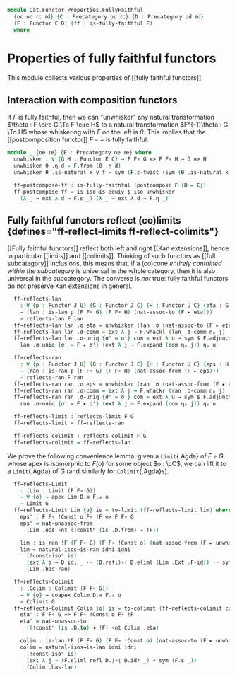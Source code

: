 <!--
```agda
open import Cat.Diagram.Colimit.Coequaliser
open import Cat.Diagram.Colimit.Coproduct
open import Cat.Instances.Shape.Terminal
open import Cat.Diagram.Colimit.Initial
open import Cat.Diagram.Limit.Equaliser
open import Cat.Diagram.Limit.Terminal
open import Cat.Diagram.Limit.Product
open import Cat.Diagram.Colimit.Base
open import Cat.Diagram.Coequaliser
open import Cat.Diagram.Limit.Base
open import Cat.Functor.Kan.Unique
open import Cat.Functor.Naturality
open import Cat.Functor.Properties
open import Cat.Diagram.Coproduct
open import Cat.Diagram.Equaliser
open import Cat.Functor.Coherence
open import Cat.Diagram.Terminal
open import Cat.Functor.Kan.Base
open import Cat.Diagram.Initial
open import Cat.Diagram.Product
open import Cat.Functor.Base
open import Cat.Prelude

import Cat.Functor.Reasoning.FullyFaithful as FF
import Cat.Reasoning

open Functor
open _=>_
```
-->

```agda
module Cat.Functor.Properties.FullyFaithful
  {oc od ℓc ℓd} {C : Precategory oc ℓc} {D : Precategory od ℓd}
  (F : Functor C D) (ff : is-fully-faithful F)
  where
```

<!--
```agda
private
  module C = Cat.Reasoning C
  module D = Cat.Reasoning D
  module F = FF F ff
```
-->

# Properties of fully faithful functors

This module collects various properties of [[fully faithful functors]].

## Interaction with composition functors

If $F$ is fully faithful, then we can "unwhisker" any natural transformation
$\theta : F \circ G \To F \circ H$ to a natural transformation $F^{-1}\theta : G \To H$
whose whiskering with $F$ on the left is $\theta$. This implies that the
[[postcomposition functor]] $F \circ -$ is fully faithful.

```agda
module _ {oe ℓe} {E : Precategory oe ℓe} where
  unwhisker : ∀ {G H : Functor E C} → F F∘ G => F F∘ H → G => H
  unwhisker θ .η d = F.from (θ .η d)
  unwhisker θ .is-natural x y f = sym (F.ε-twist (sym (θ .is-natural x y f)))

  ff→postcompose-ff : is-fully-faithful (postcompose F {D = E})
  ff→postcompose-ff = is-iso→is-equiv $ iso unwhisker
    (λ _ → ext λ d → F.ε _) (λ _ → ext λ d → F.η _)
```

## Fully faithful functors reflect (co)limits {defines="ff-reflect-limits ff-reflect-colimits"}

[[Fully faithful functors]] reflect both left and right [[Kan extensions]],
hence in particular [[limits]] and [[colimits]].
Thinking of such functors as [[full subcategory]] inclusions, this means
that, if a (co)cone *entirely contained within the subcategory*
is universal in the whole category, then it is also universal in the
subcategory. The converse is *not* true: fully faithful functors do not
preserve Kan extensions in general.

<!--
```agda
module _ {oj ou hj hu} {J : Precategory oj hj} {U : Precategory ou hu} where
  open is-lan
  open is-ran
```
-->

```agda
  ff→reflects-lan
    : ∀ {p : Functor J U} {G : Functor J C} {H : Functor U C} {eta : G => H F∘ p}
    → (lan : is-lan p (F F∘ G) (F F∘ H) (nat-assoc-to (F ▸ eta)))
    → reflects-lan F lan
  ff→reflects-lan lan .σ eta = unwhisker (lan .σ (nat-assoc-to (F ▸ eta)))
  ff→reflects-lan lan .σ-comm = ext λ j → F.whackl (lan .σ-comm ηₚ j)
  ff→reflects-lan lan .σ-uniq {σ' = σ'} com = ext λ u → sym $ F.adjunctl $ sym $
    lan .σ-uniq {σ' = F ▸ σ'} (ext λ j → F.expand (com ηₚ j)) ηₚ u

  ff→reflects-ran
    : ∀ {p : Functor J U} {G : Functor J C} {H : Functor U C} {eps : H F∘ p => G}
    → (ran : is-ran p (F F∘ G) (F F∘ H) (nat-assoc-from (F ▸ eps)))
    → reflects-ran F ran
  ff→reflects-ran ran .σ eps = unwhisker (ran .σ (nat-assoc-from (F ▸ eps)))
  ff→reflects-ran ran .σ-comm = ext λ j → F.whackr (ran .σ-comm ηₚ j)
  ff→reflects-ran ran .σ-uniq {σ' = σ'} com = ext λ u → sym $ F.adjunctl $ sym $
    ran .σ-uniq {σ' = F ▸ σ'} (ext λ j → F.expand (com ηₚ j)) ηₚ u
```

<!--
```agda
_ = Limit
_ = Colimit
module _ {oj hj} {J : Precategory oj hj} (G : Functor J C) where
  open Limit
  open Colimit
```
-->

```agda
  ff→reflects-limit : reflects-limit F G
  ff→reflects-limit = ff→reflects-ran

  ff→reflects-colimit : reflects-colimit F G
  ff→reflects-colimit = ff→reflects-lan
```

We prove the following convenience lemma: given a `Limit`{.Agda} of
$F \circ G$ whose apex is isomorphic to $F(o)$ for some object $o : \cC$,
we can lift it to a `Limit`{.Agda} of $G$ (and similarly for
`Colimit`{.Agda}s).

```agda
  ff→reflects-Limit
    : (Lim : Limit (F F∘ G))
    → ∀ {o} → apex Lim D.≅ F.₀ o
    → Limit G
  ff→reflects-Limit Lim {o} is = to-limit (ff→reflects-limit lim) where
    eps' : F F∘ !Const o F∘ !F => F F∘ G
    eps' = nat-unassoc-from
      (Lim .eps ∘nt (!constⁿ (is .D.from) ◂ !F))

    lim : is-ran !F (F F∘ G) (F F∘ !Const o) (nat-assoc-from (F ▸ unwhisker eps'))
    lim = natural-isos→is-ran idni idni
      (!const-isoⁿ is)
      (ext λ j → D.idl _ ·· (D.refl⟩∘⟨ D.eliml (Lim .Ext .F-id)) ·· sym (F.ε _))
      (Lim .has-ran)

  ff→reflects-Colimit
    : (Colim : Colimit (F F∘ G))
    → ∀ {o} → coapex Colim D.≅ F.₀ o
    → Colimit G
  ff→reflects-Colimit Colim {o} is = to-colimit (ff→reflects-colimit colim) where
    eta' : F F∘ G => F F∘ !Const o F∘ !F
    eta' = nat-unassoc-to
      ((!constⁿ (is .D.to) ◂ !F) ∘nt Colim .eta)

    colim : is-lan !F (F F∘ G) (F F∘ !Const o) (nat-assoc-to (F ▸ unwhisker eta'))
    colim = natural-isos→is-lan idni idni
      (!const-isoⁿ is)
      (ext λ j → (F.eliml refl D.⟩∘⟨ D.idr _) ∙ sym (F.ε _))
      (Colim .has-lan)
```

<!--
```agda
ff→reflects-Terminal
  : (term : Terminal D)
  → ∀ {o} → term .Terminal.top D.≅ F.₀ o
  → Terminal C
ff→reflects-Terminal term is =
  Limit→Terminal C (ff→reflects-Limit _ (Terminal→Limit D term) is)

ff→reflects-Initial
  : (init : Initial D)
  → ∀ {o} → init .Initial.bot D.≅ F.₀ o
  → Initial C
ff→reflects-Initial init is =
  Colimit→Initial C (ff→reflects-Colimit _ (Initial→Colimit D init) is)

ff→reflects-Product
  : ∀ {a b} → (prod : Product D (F.₀ a) (F.₀ b))
  → ∀ {o} → prod .Product.apex D.≅ F.₀ o
  → Product C a b
ff→reflects-Product prod is =
  Limit→Product C (ff→reflects-Limit _ (Product→Limit D prod) is)

ff→reflects-Coproduct
  : ∀ {a b} → (coprod : Coproduct D (F.₀ a) (F.₀ b))
  → ∀ {o} → coprod .Coproduct.coapex D.≅ F.₀ o
  → Coproduct C a b
ff→reflects-Coproduct coprod is =
  Colimit→Coproduct C (ff→reflects-Colimit _ (Coproduct→Colimit D coprod) is)

ff→reflects-Equaliser
  : ∀ {a b} {f g : C.Hom a b} (eq : Equaliser D (F.₁ f) (F.₁ g))
  → ∀ {o} → eq .Equaliser.apex D.≅ F.₀ o
  → Equaliser C f g
ff→reflects-Equaliser eq is =
  Limit→Equaliser C (ff→reflects-Limit _ (Equaliser→Limit D eq) is)

ff→reflects-Coequaliser
  : ∀ {a b} {f g : C.Hom a b} (coeq : Coequaliser D (F.₁ f) (F.₁ g))
  → ∀ {o} → coeq .Coequaliser.coapex D.≅ F.₀ o
  → Coequaliser C f g
ff→reflects-Coequaliser coeq is =
  Colimit→Coequaliser C (ff→reflects-Colimit _ (Coequaliser→Colimit D coeq) is)
```
-->
